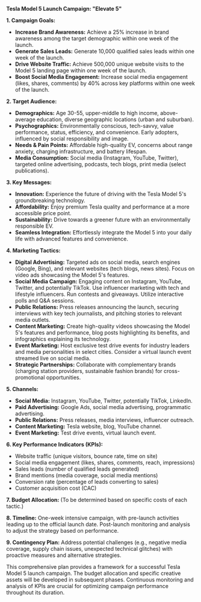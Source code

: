 **Tesla Model 5 Launch Campaign: "Elevate 5"**

**1. Campaign Goals:**

* **Increase Brand Awareness:** Achieve a 25% increase in brand awareness among the target demographic within one week of the launch.
* **Generate Sales Leads:** Generate 10,000 qualified sales leads within one week of the launch.
* **Drive Website Traffic:** Achieve 500,000 unique website visits to the Model 5 landing page within one week of the launch.
* **Boost Social Media Engagement:** Increase social media engagement (likes, shares, comments) by 40% across key platforms within one week of the launch.


**2. Target Audience:**

* **Demographics:** Age 30-55, upper-middle to high income, above-average education, diverse geographic locations (urban and suburban).
* **Psychographics:** Environmentally conscious, tech-savvy, value performance, status, efficiency, and convenience.  Early adopters, influenced by social responsibility and image.
* **Needs & Pain Points:** Affordable high-quality EV, concerns about range anxiety, charging infrastructure, and battery lifespan.
* **Media Consumption:** Social media (Instagram, YouTube, Twitter), targeted online advertising, podcasts, tech blogs, print media (select publications).


**3. Key Messages:**

* **Innovation:**  Experience the future of driving with the Tesla Model 5's groundbreaking technology.
* **Affordability:**  Enjoy premium Tesla quality and performance at a more accessible price point.
* **Sustainability:**  Drive towards a greener future with an environmentally responsible EV.
* **Seamless Integration:**  Effortlessly integrate the Model 5 into your daily life with advanced features and convenience.


**4. Marketing Tactics:**

* **Digital Advertising:** Targeted ads on social media, search engines (Google, Bing), and relevant websites (tech blogs, news sites).  Focus on video ads showcasing the Model 5's features.
* **Social Media Campaign:** Engaging content on Instagram, YouTube, Twitter, and potentially TikTok.  Use influencer marketing with tech and lifestyle influencers.  Run contests and giveaways.  Utilize interactive polls and Q&A sessions.
* **Public Relations:** Press releases announcing the launch, securing interviews with key tech journalists, and pitching stories to relevant media outlets.
* **Content Marketing:** Create high-quality videos showcasing the Model 5's features and performance, blog posts highlighting its benefits, and infographics explaining its technology.
* **Event Marketing:** Host exclusive test drive events for industry leaders and media personalities in select cities.  Consider a virtual launch event streamed live on social media.
* **Strategic Partnerships:** Collaborate with complementary brands (charging station providers, sustainable fashion brands) for cross-promotional opportunities.


**5. Channels:**

* **Social Media:** Instagram, YouTube, Twitter, potentially TikTok, LinkedIn.
* **Paid Advertising:** Google Ads, social media advertising, programmatic advertising.
* **Public Relations:** Press releases, media interviews, influencer outreach.
* **Content Marketing:** Tesla website, blog, YouTube channel.
* **Event Marketing:** Test drive events, virtual launch event.


**6. Key Performance Indicators (KPIs):**

* Website traffic (unique visitors, bounce rate, time on site)
* Social media engagement (likes, shares, comments, reach, impressions)
* Sales leads (number of qualified leads generated)
* Brand mentions (media coverage, social media mentions)
* Conversion rate (percentage of leads converting to sales)
* Customer acquisition cost (CAC)


**7. Budget Allocation:**  (To be determined based on specific costs of each tactic.)


**8. Timeline:**  One-week intensive campaign, with pre-launch activities leading up to the official launch date.  Post-launch monitoring and analysis to adjust the strategy based on performance.


**9. Contingency Plan:** Address potential challenges (e.g., negative media coverage, supply chain issues, unexpected technical glitches) with proactive measures and alternative strategies.


This comprehensive plan provides a framework for a successful Tesla Model 5 launch campaign.  The budget allocation and specific creative assets will be developed in subsequent phases.  Continuous monitoring and analysis of KPIs are crucial for optimizing campaign performance throughout its duration.